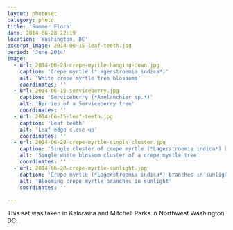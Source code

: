 ```yaml
---
layout: photoset
category: photo
title: 'Summer Flora'
date: 2014-06-28 22:19
location: 'Washington, DC'
excerpt_image: 2014-06-15-leaf-teeth.jpg
period: 'June 2014'
image:
  - url: 2014-06-28-crepe-myrtle-hanging-down.jpg
    caption: 'Crepe myrtle (*Lagerstroemia indica*)'
    alt: 'White crepe myrtle tree blossoms'
    coordinates: ''  
  - url: 2014-06-15-serviceberry.jpg
    caption: 'Serviceberry (*Amelanchier sp.*)'
    alt: 'Berries of a Serviceberry tree'
    coordinates: ''
  - url: 2014-06-15-leaf-teeth.jpg
    caption: 'Leaf teeth'
    alt: 'Leaf edge close up'
    coordinates: '' 
  - url: 2014-06-28-crepe-myrtle-single-cluster.jpg
    caption: 'Single cluster of crepe myrtle (*Lagerstroemia indica*) blossoms'
    alt: 'Single white blossom cluster of a crepe myrtle tree'
    coordinates: '' 
  - url: 2014-06-28-crepe-myrtle-sunlight.jpg
    caption: 'Crepe myrtle (*Lagerstroemia indica*) branches in sunlight'
    alt: 'Blooming crepe myrtle branches in sunlight'
    coordinates: ''     

---
```


This set was taken in Kalorama and Mitchell Parks in Northwest Washington DC.